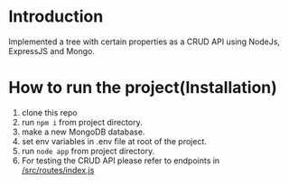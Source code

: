 # Introduction
Implemented a tree with certain properties as a CRUD API using NodeJs, ExpressJS and Mongo.

# How to run the project(Installation)
1. clone this repo
2. run `npm i` from project directory.
3. make a new MongoDB database.
4. set env variables in .env file at root of the project.
5. run `node app` from project directory.
6. For testing the CRUD API please refer to endpoints in [/src/routes/index.js](https://github.com/ishankbahl/round2/blob/master/src/routes/index.js)
